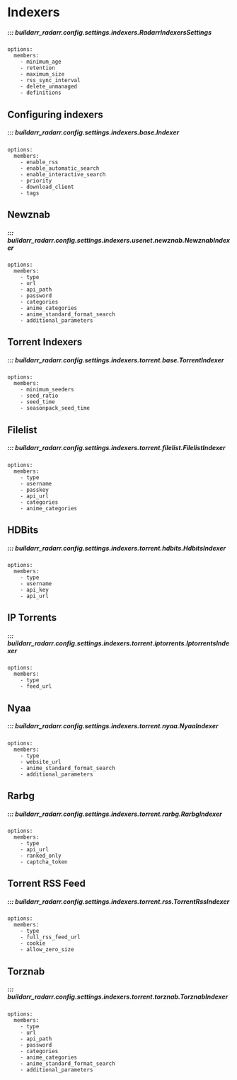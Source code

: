 # Indexers

##### ::: buildarr_radarr.config.settings.indexers.RadarrIndexersSettings
    options:
      members:
        - minimum_age
        - retention
        - maximum_size
        - rss_sync_interval
        - delete_unmanaged
        - definitions

## Configuring indexers

##### ::: buildarr_radarr.config.settings.indexers.base.Indexer
    options:
      members:
        - enable_rss
        - enable_automatic_search
        - enable_interactive_search
        - priority
        - download_client
        - tags

## Newznab

##### ::: buildarr_radarr.config.settings.indexers.usenet.newznab.NewznabIndexer
    options:
      members:
        - type
        - url
        - api_path
        - password
        - categories
        - anime_categories
        - anime_standard_format_search
        - additional_parameters

## Torrent Indexers

##### ::: buildarr_radarr.config.settings.indexers.torrent.base.TorrentIndexer
    options:
      members:
        - minimum_seeders
        - seed_ratio
        - seed_time
        - seasonpack_seed_time

## Filelist

##### ::: buildarr_radarr.config.settings.indexers.torrent.filelist.FilelistIndexer
    options:
      members:
        - type
        - username
        - passkey
        - api_url
        - categories
        - anime_categories

## HDBits

##### ::: buildarr_radarr.config.settings.indexers.torrent.hdbits.HdbitsIndexer
    options:
      members:
        - type
        - username
        - api_key
        - api_url

## IP Torrents

##### ::: buildarr_radarr.config.settings.indexers.torrent.iptorrents.IptorrentsIndexer
    options:
      members:
        - type
        - feed_url

## Nyaa

##### ::: buildarr_radarr.config.settings.indexers.torrent.nyaa.NyaaIndexer
    options:
      members:
        - type
        - website_url
        - anime_standard_format_search
        - additional_parameters

## Rarbg

##### ::: buildarr_radarr.config.settings.indexers.torrent.rarbg.RarbgIndexer
    options:
      members:
        - type
        - api_url
        - ranked_only
        - captcha_token

## Torrent RSS Feed

##### ::: buildarr_radarr.config.settings.indexers.torrent.rss.TorrentRssIndexer
    options:
      members:
        - type
        - full_rss_feed_url
        - cookie
        - allow_zero_size

## Torznab

##### ::: buildarr_radarr.config.settings.indexers.torrent.torznab.TorznabIndexer
    options:
      members:
        - type
        - url
        - api_path
        - password
        - categories
        - anime_categories
        - anime_standard_format_search
        - additional_parameters

